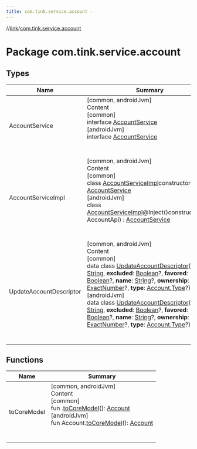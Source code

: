 ```yaml
---
title: com.tink.service.account -
---
```

//[link](../index.md)/[com.tink.service.account](index.md)



# Package com.tink.service.account  


## Types  
  
|  Name|  Summary| 
|---|---|
| <a name="com.tink.service.account/AccountService///PointingToDeclaration/"></a>AccountService| <a name="com.tink.service.account/AccountService///PointingToDeclaration/"></a>[common, androidJvm]  <br>Content  <br>[common]  <br>interface [AccountService]([common]-account-service/index.md)  <br>[androidJvm]  <br>interface [AccountService]([android-jvm]-account-service/index.md)  <br><br><br>
| <a name="com.tink.service.account/AccountServiceImpl///PointingToDeclaration/"></a>AccountServiceImpl| <a name="com.tink.service.account/AccountServiceImpl///PointingToDeclaration/"></a>[common, androidJvm]  <br>Content  <br>[common]  <br>class [AccountServiceImpl]([common]-account-service-impl/index.md)constructor(**api**: <ERROR CLASS>) : [AccountService]([common]-account-service/index.md)  <br>[androidJvm]  <br>class [AccountServiceImpl]([android-jvm]-account-service-impl/index.md)@Inject()constructor(**api**: AccountApi) : [AccountService]([android-jvm]-account-service/index.md)  <br><br><br>
| <a name="com.tink.service.account/UpdateAccountDescriptor///PointingToDeclaration/"></a>UpdateAccountDescriptor| <a name="com.tink.service.account/UpdateAccountDescriptor///PointingToDeclaration/"></a>[common, androidJvm]  <br>Content  <br>[common]  <br>data class [UpdateAccountDescriptor]([common]-update-account-descriptor/index.md)(**id**: [String](https://kotlinlang.org/api/latest/jvm/stdlib/kotlin/-string/index.html), **excluded**: [Boolean](https://kotlinlang.org/api/latest/jvm/stdlib/kotlin/-boolean/index.html)?, **favored**: [Boolean](https://kotlinlang.org/api/latest/jvm/stdlib/kotlin/-boolean/index.html)?, **name**: [String](https://kotlinlang.org/api/latest/jvm/stdlib/kotlin/-string/index.html)?, **ownership**: [ExactNumber](../com.tink.model.misc/[common]-exact-number/index.md)?, **type**: [Account.Type](../com.tink.model.account/[common]-account/-type/index.md)?)  <br>[androidJvm]  <br>data class [UpdateAccountDescriptor]([android-jvm]-update-account-descriptor/index.md)(**id**: [String](https://kotlinlang.org/api/latest/jvm/stdlib/kotlin/-string/index.html), **excluded**: [Boolean](https://kotlinlang.org/api/latest/jvm/stdlib/kotlin/-boolean/index.html)?, **favored**: [Boolean](https://kotlinlang.org/api/latest/jvm/stdlib/kotlin/-boolean/index.html)?, **name**: [String](https://kotlinlang.org/api/latest/jvm/stdlib/kotlin/-string/index.html)?, **ownership**: [ExactNumber](../com.tink.model.misc/[android-jvm]-exact-number/index.md)?, **type**: [Account.Type](../com.tink.model.account/[android-jvm]-account/-type/index.md)?)  <br><br><br>


## Functions  
  
|  Name|  Summary| 
|---|---|
| <a name="com.tink.service.account//toCoreModel/#/PointingToDeclaration/"></a>toCoreModel| <a name="com.tink.service.account//toCoreModel/#/PointingToDeclaration/"></a>[common, androidJvm]  <br>Content  <br>[common]  <br>fun <ERROR CLASS>.[toCoreModel](to-core-model.md)(): [Account](../com.tink.model.account/[common]-account/index.md)  <br>[androidJvm]  <br>fun Account.[toCoreModel]([android-jvm]to-core-model.md)(): [Account](../com.tink.model.account/[android-jvm]-account/index.md)  <br><br><br>

